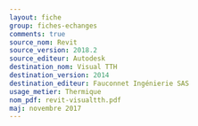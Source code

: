 ```yaml
---
layout: fiche
group: fiches-echanges
comments: true
source_nom: Revit
source_version: 2018.2
source_editeur: Autodesk
destination_nom: Visual TTH
destination_version: 2014
destination_editeur: Fauconnet Ingénierie SAS
usage_metier: Thermique
nom_pdf: revit-visualtth.pdf
maj: novembre 2017
---
```


